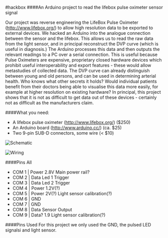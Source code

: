 #hackbox
####An Arduino project to read the lifebox pulse oximeter sensor signal  

Our project was reverse engineering the LifeBox Pulse Oximeter (http://www.lifebox.org/) to allow high resolution data to be exported to external devices.
We hacked an Arduino into the analogue connection between the sensor and the lifebox. This allows us to read the raw data from the light sensor, and in principal reconstruct the DVP curve (which is useful in diagnosis.)
The Arduino processes this data and then outputs the relevant readings to a PC over a serial connection.
This is useful because Pulse Oximeters are expensive, proprietary closed hardware devices which prohibit useful interoperability and export features - these would allow metastudies of collected data. The DVP curve can already distinguish between young and old persons, and can be used in determining arterial health. Who knows what other secrets it holds? Would individual patients benefit from their doctors being able to visualise this data more easily, for example at higher resolution on existing hardware?
In principal, this project shows that it is not as difficult to get data out of these devices - certainly not as difficult as the manufacturers claim.


####What you need:
- A lifebox pulse oximeter (http://www.lifebox.org/) ($250)
- An Arduino board (http://www.arduino.cc/) (ca. $25)
- Two 9-pin SUB-D connectors, some wire (< $10)



![Schematic](https://raw.github.com/funsim/hackbox/master/pics/schematic.png)

![Wiring](https://raw.github.com/funsim/hackbox/master/pics/wiring.jpg)

####Pins All

- COM 1	| Power	2.8V	Main power rail?
- COM 2 | Data			Led 1 Trigger
- COM 3 | Data			Led 2 Trigger
- COM 4 | Power	1.2V(?)
- COM 5 | Power	2V(?)		Light sensor calibration(?)
- COM 6 | GND
- COM 7 | GND
- COM 8 | Data			Sensor Output
- COM 9 | Data?	1.9		Light sensor calibration(?)

####Pins Used
For this project we only used the GND, the pulsed LED signalsi and light sensor.

